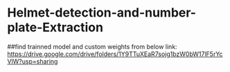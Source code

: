 # Helmet-detection-and-number-plate-Extraction

##find trainned model and custom weights from below link:
https://drive.google.com/drive/folders/1Y9TTuXEaR7sojg1bzW0bW17lF5rYcVlW?usp=sharing
